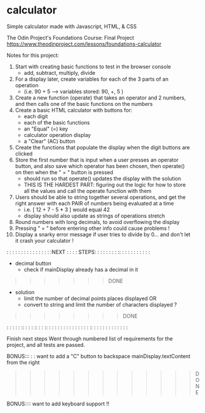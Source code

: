 # calculator
Simple calculator made with Javascript, HTML, &amp; CSS

The Odin Project's Foundations Course: Final Project
https://www.theodinproject.com/lessons/foundations-calculator 

Notes for this project:
1. Start with creating basic functions to test in the browser console
    - add, subtract, multiply, divide
2. For a display later, create variables for each of the 3 parts of an operation 
    - (i.e. 90 + 5 --> variables stored: 90, +, 5 )
3. Create a new function (operate) that takes an operator and 2 numbers, and then calls one of the basic functions on the numbers
4. Create a basic HTML calculator with buttons for:
    - each digit
    - each of the basic functions
    - an "Equal" (=) key
    - calculator operation display
    - a "Clear" (AC) button
5. Create the functions that populate the display when the digit buttons are clicked
6. Store the first number that is input when a user presses an operator button, and also save which operator has been chosen, then operate() on then when the " = " button is pressed
    - should run so that operate() updates the display with the solution
    - THIS IS THE HARDEST PART: figuring out the logic for how to store all the values and call the operate function with them
7. Users should be able to string together several operations, and get the right answer with each PAIR of numbers being evaluated at a time
    - i.e. [ 12 + 7 - 5 * 3 ] would equal 42
    - display should also update as strings of operations stretch
8. Round numbers with long decimals, to avoid overflowing the display
9. Pressing " = " before entering other info could cause problems !
10. Display a snarky error message if user tries to divide by 0... and don't let it crash your calculator !




: : : :  : :  : : : : : : :  : :  :NEXT : : : : STEPS: : : : : :  : : :: :  : : : : : : :  : :


- decimal button
    - check if mainDisplay already has a decimal in it
>>>>>>>DONE
- solution
    - limit the number of decimal points places displayed
    OR
    - convert to string and limit the number of characters displayed
    ?
>>>>>>>>DONE

: : : : : ::  : : : :: : :  :: : :  : : : :  : : :  : : :  : : :: : :  : : :  : : : :  : :  : 



Finish next steps
Went through numbered list of requirements for the project, and all tests are passed.

BONUS::: : :
want to add a "C" button to backspace mainDisplay.textContent from the right
>>>>>>>>>>>>>DONE


BONUS::::
want to add keyboard support !!